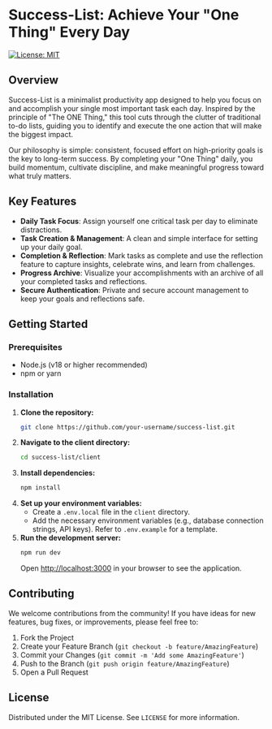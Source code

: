 # Success-List: Achieve Your "One Thing" Every Day

[![License: MIT](https://img.shields.io/badge/License-MIT-yellow.svg)](https://opensource.org/licenses/MIT)

## Overview

Success-List is a minimalist productivity app designed to help you focus on and accomplish your single most important task each day. Inspired by the principle of "The ONE Thing," this tool cuts through the clutter of traditional to-do lists, guiding you to identify and execute the one action that will make the biggest impact.

Our philosophy is simple: consistent, focused effort on high-priority goals is the key to long-term success. By completing your "One Thing" daily, you build momentum, cultivate discipline, and make meaningful progress toward what truly matters.

## Key Features

- **Daily Task Focus**: Assign yourself one critical task per day to eliminate distractions.
- **Task Creation & Management**: A clean and simple interface for setting up your daily goal.
- **Completion & Reflection**: Mark tasks as complete and use the reflection feature to capture insights, celebrate wins, and learn from challenges.
- **Progress Archive**: Visualize your accomplishments with an archive of all your completed tasks and reflections.
- **Secure Authentication**: Private and secure account management to keep your goals and reflections safe.

## Getting Started

### Prerequisites

- Node.js (v18 or higher recommended)
- npm or yarn

### Installation

1. **Clone the repository:**
   ```bash
   git clone https://github.com/your-username/success-list.git
   ```
2. **Navigate to the client directory:**
   ```bash
   cd success-list/client
   ```
3. **Install dependencies:**
   ```bash
   npm install
   ```
4. **Set up your environment variables:**
   - Create a `.env.local` file in the `client` directory.
   - Add the necessary environment variables (e.g., database connection strings, API keys). Refer to `.env.example` for a template.
5. **Run the development server:**
   ```bash
   npm run dev
   ```
   Open [http://localhost:3000](http://localhost:3000) in your browser to see the application.

## Contributing

We welcome contributions from the community! If you have ideas for new features, bug fixes, or improvements, please feel free to:

1. Fork the Project
2. Create your Feature Branch (`git checkout -b feature/AmazingFeature`)
3. Commit your Changes (`git commit -m 'Add some AmazingFeature'`)
4. Push to the Branch (`git push origin feature/AmazingFeature`)
5. Open a Pull Request

## License

Distributed under the MIT License. See `LICENSE` for more information.